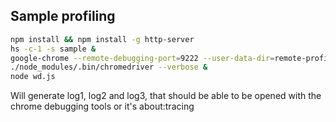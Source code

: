 ## Sample profiling

```sh
npm install && npm install -g http-server
hs -c-1 -s sample &
google-chrome --remote-debugging-port=9222 --user-data-dir=remote-profile --no-firsttime about:blank &
./node_modules/.bin/chromedriver --verbose &
node wd.js
```

Will generate log1, log2 and log3, that should be able to be opened with the chrome debugging tools or it's about:tracing

